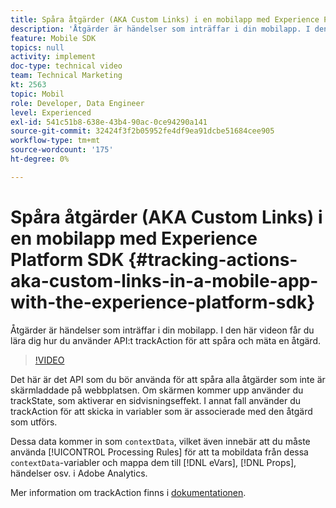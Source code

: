 ```yaml
---
title: Spåra åtgärder (AKA Custom Links) i en mobilapp med Experience Platform SDK
description: 'Åtgärder är händelser som inträffar i din mobilapp. I den här videon får du lära dig hur du använder API:t trackAction för att spåra och mäta en åtgärd. '
feature: Mobile SDK
topics: null
activity: implement
doc-type: technical video
team: Technical Marketing
kt: 2563
topic: Mobil
role: Developer, Data Engineer
level: Experienced
exl-id: 541c51b8-638e-43b4-90ac-0ce94290a141
source-git-commit: 32424f3f2b05952fe4df9ea91dcbe51684cee905
workflow-type: tm+mt
source-wordcount: '175'
ht-degree: 0%

---
```


# Spåra åtgärder (AKA Custom Links) i en mobilapp med Experience Platform SDK {#tracking-actions-aka-custom-links-in-a-mobile-app-with-the-experience-platform-sdk}

Åtgärder är händelser som inträffar i din mobilapp. I den här videon får du lära dig hur du använder API:t trackAction för att spåra och mäta en åtgärd.

>[!VIDEO](https://video.tv.adobe.com/v/26268/?quality=12)

Det här är det API som du bör använda för att spåra alla åtgärder som inte är skärmladdade på webbplatsen. Om skärmen kommer upp använder du trackState, som aktiverar en sidvisningseffekt. I annat fall använder du trackAction för att skicka in variabler som är associerade med den åtgärd som utförs.

Dessa data kommer in som `contextData`, vilket även innebär att du måste använda [!UICONTROL Processing Rules] för att ta mobildata från dessa `contextData`-variabler och mappa dem till [!DNL eVars], [!DNL Props], händelser osv. i Adobe Analytics.

Mer information om trackAction finns i [dokumentationen](https://aep-sdks.gitbook.io/docs/using-mobile-extensions/mobile-core/configuration-reference/mobile-core-api-reference).
